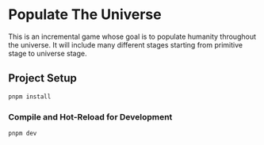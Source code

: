 # Populate The Universe

This is an incremental game whose goal is to populate humanity throughout the universe. It will include many different stages starting from primitive stage to universe stage.

## Project Setup

```sh
pnpm install
```

### Compile and Hot-Reload for Development

```sh
pnpm dev
```
